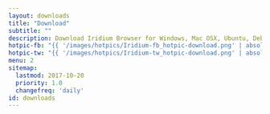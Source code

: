 ```yaml
---
layout: downloads
title: "Download"
subtitle: ""
description: Download Iridium Browser for Windows, Mac OSX, Ubuntu, Debian, Mint, OpenSUSE, Fedora and Red Hat Enterprise Linux
hotpic-fb: "{{ '/images/hotpics/Iridium-fb_hotpic-download.png' | absolute_url }}"
hotpic-tw: "{{ '/images/hotpics/Iridium-tw_hotpic-download.png' | absolute_url }}"
menu: 2
sitemap:
  lastmod: 2017-10-20
  priority: 1.0
  changefreq: 'daily'
id: downloads
---
```


<script type="text/javascript">
var parser = new UAParser();
var result = parser.getResult();
var os_name = result.os.name;
if (os_name == "Windows") { window.location="{{ '/downloads/windows.html' | absolute_url }}"; }
else if (os_name == "Mac OS") { window.location="{{ '/downloads/macosx.html' | absolute_url }}"; } 
else if (os_name == "Ubuntu") { window.location="{{ '/downloads/linux.html' | absolute_url }}"; }
else if (os_name == "Debian") { window.location="{{ '/downloads/linux.html' | absolute_url }}"; }
else if (os_name == "Linux") { window.location="{{ '/downloads/linux.html' | absolute_url }}"; }
else if (os_name == "SUSE") { window.location="{{ '/downloads/linux.html#suse' | absolute_url }}"; }
else if (os_name == "CentOS") { window.location="{{ '/downloads/linux.html' | absolute_url }}"; }
else if (os_name == "Fedora") { window.location="{{ '/downloads/linux.html#fedora' | absolute_url }}"; }
else if (os_name == "DragonFly") { window.location="{{ '/downloads/linux.html' | absolute_url }}"; }
else if (os_name == "Gentoo") { window.location="{{ '/downloads/linux.html' | absolute_url }}"; }
else if (os_name == "Mint") { window.location="{{ '/downloads/linux.html' | absolute_url }}"; }
else if (os_name == "RedHat") { window.location="{{ '/downloads/linux.html#redhat' | absolute_url }}"; }
else if (os_name == "Slackware") { window.location="{{ '/downloads/linux.html' | absolute_url }}"; }
else if (os_name == "VectorLinux") { window.location="{{ '/downloads/linux.html' | absolute_url }}"; }
else { window.location="{{ '/downloads/sorry.html' | absolute_url }}"; }
</script>

<script type="application/ld+json">
[
	{
		"@context": "http://schema.org/",
		"@type": "SoftwareApplication",
		"name": "{{ site.title }}",
		"url": "{{ site.url }}",
		"downloadUrl": "{{ '/downloads/' | absolute_url }}",
		"description": "{{ site.description }}",
		"applicationCategory": "Browser",
		"operatingSystem": "Windows, Mac OSX, Ubuntu, Debian, openSUSE, Fedora, Red Hat Enterprise Linux",
		"aggregateRating": {
			"@type": "AggregateRating",
			"bestRating": "100",
			"ratingCount": "421",
			"ratingValue": "87"
		},
		"image": {
			"@type": "ImageObject",
			"height": "200",
			"width": "200",
			"contentUrl": "{{ site.hotpic | absolute_url }}",
			"url": "{{ absolute_url }}"
		},
		"offers": {
		"@type": "Offer",
		"priceCurrency": "EUR",
		"price": "0.00"		
		}
	},
	{ 
		"@context": "http://schema.org",
		"@type": "Product",
		"aggregateRating": {
			"@type": "AggregateRating",
			"bestRating": "100",
			"ratingCount": "421",
			"ratingValue": "87"
		},
		"name": "{{ site.title }}",
		"url": "{{ site.url | append: site.baseurl}}",
		"description": "{{ site.description }}",
		"image": {
			"@type": "ImageObject",
			"height": "200",
			"width": "200",
			"contentUrl": "{{ site.hotpic | absolute_url }}",
			"url": "{{ absolute_url }}"
		},
		"offers": {
			"@type": "Offer",
			"priceCurrency": "EUR",
			"price": "0.00"		
		}
	}
]
</script>